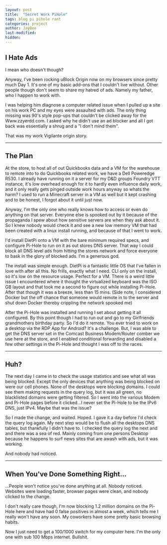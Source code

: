 ```yaml
---
layout: post
title:  "Secret Work PiHole"
tags: blog pi pihole rant
categories: project
author: JayBee
last-modified:
hidden:
---
```

## I Hate Ads
I mean who doesn't though?

Anyway, I've been rocking uBlock Origin now on my browsers since pretty much Day 1. It's one of my basic add-ons that I couldn't live without. Other people though don't seem to share my hatred of ads. Namely my father, who I happen to work with.

I was helping him diagnose a computer related issue when I pulled up a site on his work PC and my eyes were assaulted with ads. The only thing missing was 90's style pop-ups that couldn't be clicked away for the Www.zzyerdd.com. I asked why he didn't use an ad blocker and all I got back was essentially a shrug and a "I don't mind them".

That was my work Vigilante origin story.

--------------------------------------------------------------------------------------------------------------------------------------------------------------------------------------

## The Plan
At the store, to host all of out Quickbooks data and a VM for the warehouse to remote into to do Quickbooks related work, we have a Dell Poweredge R530. I already have running on it a server for my D&D groups Foundry VTT instance, it's low overhead enough for it to hardly even influence daily work, and it only really gets pinged outside work hours anyway so whats the harm? I used to run a Minecraft server in a VM as well but it kept crashing and to be honest, I forgot about it until just now. 

Anyway, I'm the only one who really knows how to access or even do anything on that server. Everyone else is spooked out by it because of the propaganda I spew about how sensitive servers are when they ask about it. So I knew nobody would check it and see a new low memory VM that had been created with a linux install running, and because of that I went to work.

I'd install DietPi onto a VM with the bare minimum required specs, and configure Pi-Hole to run on it as out stores DNS server. That way I could block all DNS level ads from hitting the stores network and force everyone to bask in the glory of blocked ads. I'm a generous god.

The install was simple enough. DietPi is a fantastic little OS that I've fallen in love with after all this. No frills, exactly what I need. CLI only on the install, so it's low on the resource usage. Perfect for a VM. There is a weird little issue I encountered where it thought the virtualized keyboard was the ISO GB layout and that took me a second to figure out while installing Pi-Hole. After that though it was a breeze, less than 15 mins. (Side note, I considered Docker but the off chance that someone would remote in to the server and shut down Docker thereby crippling the network spooked me)

After the Pi-Hole was installed and running I set about getting it all configured. By this point though I had to run out and go to my Girlfriends grandmothers birthday party. So I'd do it remote. You ever tried to work on a desktop via the RDP App for Android? It's a challenge. But, I was able to get the DNS server set in the Comcast Business Modem/Router comber we use here at the store, and I enabled conditional forwarding and disabled a few other settings in the Pi-Hole and thought I was off to the races.

--------------------------------------------------------------------------------------------------------------------------------------------------------------------------------------

## Huh?
The next day I came in to check the usage statistics and see what all was being blocked. Except the only devices that anything was being blocked on were our cell phones. None of the desktops were blocking domains. I could see them making requests in the query log, but it was all green, no blacklisted domains were getting filtered. So I went into the various Modem and Pi-Hole pages before it clicked...I never set the Pi-Hole to be the IPv6 DNS, just IPv4. Maybe that was the issue?

So I made the change, and waited. Hoped. I gave it a day before I'd check the query log again. My next step would be to flush all the desktops DNS tables, but thankfully I didn't have to. I checked the query log the next and and there was a sea of red. Mainly coming from one persons Desktop because he happens to surf news sites that are awash with ads, but it was working.

And nobody had noticed. 

--------------------------------------------------------------------------------------------------------------------------------------------------------------------------------------

## When You've Done Something Right...
...People won't notice you've done anything at all. Nobody noticed. Websites were loading faster, browser pages were clean, and nobody clicked to the change.

I don't really care though, I'm now blocking 1.2 million domains on the Pi-Hole here and have had 0 false positives in almost a week, which tells me I really won't have any soon. My coworkers have some pretty basic browsing habits.

Now I just need to get a 100/1000 switch for my computer here. I'm the only one with sub 100 Mbps internet. Bullshit.